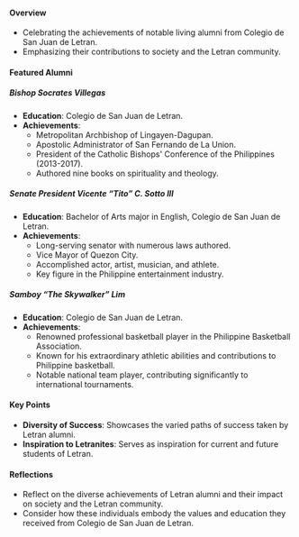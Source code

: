 
#### Overview

- Celebrating the achievements of notable living alumni from Colegio de San Juan de Letran.
- Emphasizing their contributions to society and the Letran community.

#### Featured Alumni

##### Bishop Socrates Villegas

- **Education**: Colegio de San Juan de Letran.
- **Achievements**:
    - Metropolitan Archbishop of Lingayen-Dagupan.
    - Apostolic Administrator of San Fernando de La Union.
    - President of the Catholic Bishops' Conference of the Philippines (2013-2017).
    - Authored nine books on spirituality and theology.

##### Senate President Vicente “Tito” C. Sotto III

- **Education**: Bachelor of Arts major in English, Colegio de San Juan de Letran.
- **Achievements**:
    - Long-serving senator with numerous laws authored.
    - Vice Mayor of Quezon City.
    - Accomplished actor, artist, musician, and athlete.
    - Key figure in the Philippine entertainment industry.

##### Samboy “The Skywalker” Lim

- **Education**: Colegio de San Juan de Letran.
- **Achievements**:
    - Renowned professional basketball player in the Philippine Basketball Association.
    - Known for his extraordinary athletic abilities and contributions to Philippine basketball.
    - Notable national team player, contributing significantly to international tournaments.

#### Key Points

- **Diversity of Success**: Showcases the varied paths of success taken by Letran alumni.
- **Inspiration to Letranites**: Serves as inspiration for current and future students of Letran.

#### Reflections

- Reflect on the diverse achievements of Letran alumni and their impact on society and the Letran community.
- Consider how these individuals embody the values and education they received from Colegio de San Juan de Letran.